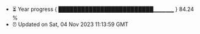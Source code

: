- ⏳ Year progress { █████████████████████████▁▁▁▁▁ } 84.24 %
- ⏰ Updated on Sat, 04 Nov 2023 11:13:59 GMT

